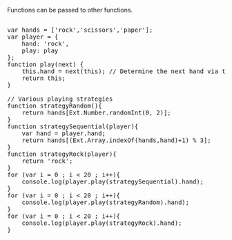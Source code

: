 Functions can be passed to other functions.
<pre class="runnable">

var hands = ['rock','scissors','paper'];
var player = {
    hand: 'rock',
    play: play
};
function play(next) {
    this.hand = next(this); // Determine the next hand via the passed strategy
    return this;
}

// Various playing strategies
function strategyRandom(){
    return hands[Ext.Number.randomInt(0, 2)];
}
function strategySequential(player){
    var hand = player.hand;
    return hands[(Ext.Array.indexOf(hands,hand)+1) % 3];
}
function strategyRock(player){
    return 'rock';
}
for (var i = 0 ; i < 20 ; i++){
    console.log(player.play(strategySequential).hand);
}
for (var i = 0 ; i < 20 ; i++){
    console.log(player.play(strategyRandom).hand);
}
for (var i = 0 ; i < 20 ; i++){
    console.log(player.play(strategyRock).hand);
}

</pre>